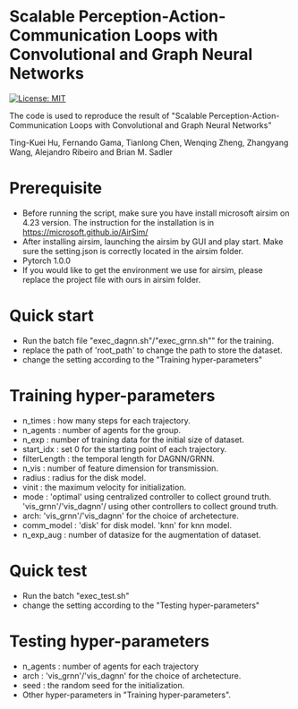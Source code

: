 # Scalable Perception-Action-Communication Loops with Convolutional and Graph Neural Networks

[![License: MIT](https://img.shields.io/badge/License-MIT-green.svg)](https://opensource.org/licenses/MIT)

The code is used to reproduce the result of "Scalable Perception-Action-Communication Loops with Convolutional and Graph Neural Networks"

Ting-Kuei Hu, Fernando Gama, Tianlong Chen, Wenqing Zheng, Zhangyang Wang, Alejandro Ribeiro and Brian M. Sadler

# Prerequisite
* Before running the script, make sure you have install microsoft airsim on 4.23 version. The instruction for the installation is in https://microsoft.github.io/AirSim/
* After installing airsim, launching the airsim by GUI and play start. Make sure the setting.json is correctly located in the airsim folder.
* Pytorch 1.0.0
* If you would like to get the environment we use for airsim, please replace the project file with ours in airsim folder.

# Quick start
* Run the batch file "exec_dagnn.sh"/"exec_grnn.sh"" for the training.
* replace the path of 'root_path' to change the path to store the dataset.
* change the setting according to the "Training hyper-parameters"

# Training hyper-parameters
* n_times : how many steps for each trajectory.
* n_agents : number of agents for the group.
* n_exp : number of training data for the initial size of dataset.
* start_idx : set 0 for the starting point of each trajectory.
* filterLength : the temporal length for DAGNN/GRNN.
* n_vis : number of feature dimension for transmission.
* radius : radius for the disk model.
* vinit : the maximum velocity for initialization.
* mode : 'optimal' using centralized controller to collect ground truth. 'vis_grnn'/'vis_dagnn'/ using other controllers to collect ground truth. 
* arch: 'vis_grnn'/'vis_dagnn' for the choice of archetecture.
* comm_model : 'disk' for disk model. 'knn' for knn model.
* n_exp_aug : number of datasize for the augmentation of dataset.


# Quick test
* Run the batch "exec_test.sh"
* change the setting according to the "Testing hyper-parameters"

# Testing hyper-parameters
* n_agents : number of agents for each trajectory
* arch : 'vis_grnn'/'vis_dagnn' for the choice of archetecture.
* seed : the random seed for the initialization.
* Other hyper-parameters in "Training hyper-parameters".
